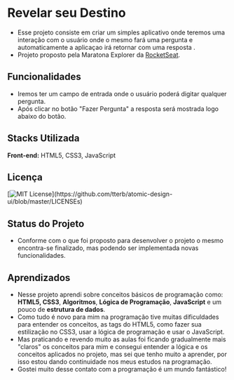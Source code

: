 
# Revelar seu Destino

- Esse projeto consiste em criar um simples aplicativo onde teremos uma interação com o usuário onde o mesmo fará uma pergunta e automaticamente a aplicaçao irá retornar com uma resposta .
- Projeto proposto pela Maratona Explorer da [RocketSeat](https://www.rocketseat.com.br/).


## Funcionalidades
- Iremos ter um campo de entrada onde o usuário poderá digitar qualquer pergunta.
- Após clicar no botão "Fazer Pergunta" a resposta será mostrada logo abaixo do botão.


## Stacks Utilizada

**Front-end:** HTML5, CSS3, JavaScript


## Licença

[![MIT License](https://img.shields.io/apm/l/atomic-design-ui.svg?)](https://github.com/tterb/atomic-design-ui/blob/master/LICENSEs)


## Status do Projeto

- Conforme com o que foi proposto para desenvolver o projeto o mesmo encontra-se finalizado, mas podendo ser implementada novas funcionalidades.


## Aprendizados

- Nesse projeto aprendi sobre conceitos básicos de programação como: **HTML5, CSS3**, **Algoritmos**, **Lógica de Programação**, **JavaScript** e um pouco de **estrutura de dados**.
- Como tudo é novo para mim na programação tive muitas dificuldades para entender os conceitos, as tags do HTML5, como fazer sua estilização no CSS3, usar a lógica de programação e usar o JavaScript.
- Mas praticando e revendo muito as aulas foi ficando gradualmente mais "claros" os conceitos para mim e consegui entender a lógica e os conceitos aplicados no projeto, mas sei que tenho muito a aprender, por isso estou dando continuidade nos meus estudos na programação.
- Gostei muito desse contato com a programação é um mundo fantástico!

